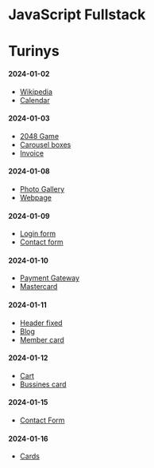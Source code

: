 # JavaScript Fullstack

  <h1>Turinys</h1>
    <h4>2024-01-02</h4>
    <ul>
      <li><a href="2024-01-02_styles_text-formatting/uzduotys/wikipedia.html" target="_blank">Wikipedia</a></li>
      <li><a href="2024-01-02_styles_text-formatting/uzduotys/table-calendar.html" target="blank">Calendar</a></li>
    </ul>
    <h4>2024-01-03</h4>
    <ul>
      <li>
        <a href="2024-01-03_tabel_flex/uzduotys/2048-game_flex.html" target="blank">2048 Game</a>
      </li>
      <li>
        <a href="2024-01-03_tabel_flex/uzduotys/carousel-boxes.html" target="blank">Carousel boxes</a>
      </li>
      <li> <a href="2024-01-03_tabel_flex/uzduotys/invoice.html" target="_blank">Invoice</a></li>
    </ul>
    <h4>2024-01-08</h4>
    <ul>
      <li><a href="2024-01-08_images/uzduotys/photo-gallery/photo-gallery.html" target="_blank">Photo Gallery</a></li>
      <li><a href="2024-01-08_images/uzduotys/web-page/web-page.html" target="_blank">Webpage</a></li>
    </ul>
    <h4>2024-01-09</h4>
    <ul>
      <li><a href="2024-01-09_forms_input/uzduotys/login-form.html" target="_blank">Login form</a></li>
      <li><a href="2024-01-09_forms_input/uzduotys/contact-form.html" target="_blank">Contact form</a></li>
    </ul>
    <h4>2024-01-10</h4>
    <ul>
      <li><a href="2024-01-10_icons/uzduotys/payment-gateway/payment-gateway.html" target="_blank">Payment Gateway</a>
      </li>
      <li><a href="2024-01-10_icons/uzduotys/mastercard/mastercard.html" target="_blank">Mastercard</a></li>
    </ul>
    <h4> 2024-01-11</h4>
    <ul>
      <li><a href="2024-01-11_positions/uzduotys/header-fixed/header_fixed.html" target="_blank">Header fixed</a></li>
      <li><a href="2024-01-11_positions/uzduotys/blog-uzduotis/blog.html" target="_blank">Blog</a></li>
      <li><a href="2024-01-11_positions/uzduotys/member-card/member_card.html" target="_blank">Member card</a></li>
    </ul>
    <h4>2024-01-12</h4>
    <ul>
      <li><a href="2024-01-12_border-radius_borders_favicon_opacity/uzduotys/prekiu-krepselis_cart/cart.html"
          target="_blank">Cart</a></li>
      <li><a href="2024-01-12_border-radius_borders_favicon_opacity/uzduotys/bussines-card/bussines-card.html"
          target="_blank">Bussines card</a></li>
    </ul>
    <h4>2024-01-15</h4>
    <ul>
      <li>
        <a href="2024-01-15_contact-form_practice/uzduotys/figma_contact-form/figma_coontact-form.html"
          target="_blank">Contact Form</a>
      </li>
      <!-- <li>
        <a href="2024-01-15_contact-form_practice/uzduotys/figma_sign-up-form/figma_sign-up-form.html"
          target="_blank">Sign Up Form</a>
      </li> -->
    </ul>
    <h4>2024-01-16</h4>
    <ul>
      <li>
        <a href="2024-01-16_box-shadow_custom-fonts_dropdown-nav_rem-em_transition_viewport/uzduotys/cards/cards.html"
          target="_blank">Cards</a>
      </li>
    </ul>
